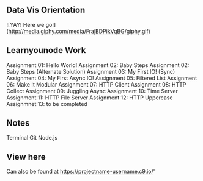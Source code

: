 ## Data Vis Orientation

![YAY! Here we go!] (http://media.giphy.com/media/FrajBDPikVqBG/giphy.gif)

## Learnyounode Work

Assignment 01: Hello World!
Assignment 02: Baby Steps
Assignment 02: Baby Steps (Alternate Solution)
Assignment 03: My First IO! (Sync)
Assignment 04: My First Async IO!
Assignment 05: Filtered List
Assignment 06: Make It Modular
Assignment 07: HTTP Client
Assignment 08: HTTP Collect
Assignment 09: Juggling Async
Assignment 10: Time Server
Assignment 11: HTTP File Server
Assignment 12: HTTP Uppercase
Assignmnet 13: to be completed

## Notes
Terminal
Git
Node.js

## View here
Can also be found at https://projectname-username.c9.io/'
